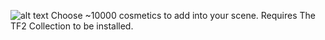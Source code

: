 ![alt text](https://cdn.discordapp.com/attachments/731577020198289408/1033788630461857932/unknown.png)
Choose ~10000 cosmetics to add into your scene. Requires The TF2 Collection to be installed.
